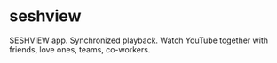 # seshview
SESHVIEW app. Synchronized playback. Watch YouTube together with friends, love ones, teams, co-workers.
